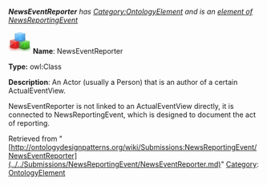 ___NewsEventReporter__ has [Category:OntologyElement](../../Category/OntologyElement.md "Category:OntologyElement") and is an [element of](../../Property/ElementOf.md "Property:ElementOf") [NewsReportingEvent](../../Submissions/NewsReportingEvent.md "Submissions:NewsReportingEvent")_


  




[![Class](../../images/thumb/2/27/Class.gif/45px-Class.gif)](../../Image/Class.gif.md "Class")
__Name__: NewsEventReporter 


__Type:__ owl:Class 


__Description__: An Actor (usually a Person) that is an author of a certain ActualEventView.


NewsEventReporter is not linked to an ActualEventView directly, it is connected to NewsReportingEvent, which is designed to document the act of reporting. 





Retrieved from "[http://ontologydesignpatterns.org/wiki/Submissions:NewsReportingEvent/NewsEventReporter](../../Submissions/NewsReportingEvent/NewsEventReporter.md)"
 [Category](http://ontologydesignpatterns.org/wiki/Special:Categories "Special:Categories"): [OntologyElement](../../Category/OntologyElement.md "Category:OntologyElement")